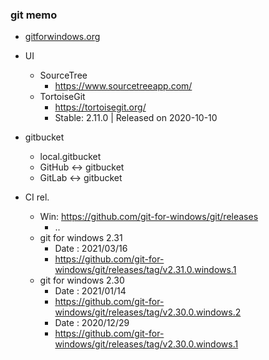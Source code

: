### git memo
- [gitforwindows.org](https://gitforwindows.org/)

- UI
    - SourceTree
        - https://www.sourcetreeapp.com/
    - TortoiseGit
        - https://tortoisegit.org/
        - Stable: 2.11.0 | Released on 2020-10-10

- gitbucket
    - local.gitbucket
    - GitHub <-> gitbucket
    - GitLab <-> gitbucket
 
- CI rel.
    - Win: https://github.com/git-for-windows/git/releases
        - ..
    - git for windows 2.31
        - Date : 2021/03/16
        - https://github.com/git-for-windows/git/releases/tag/v2.31.0.windows.1
    - git for windows 2.30
        - Date : 2021/01/14
        - https://github.com/git-for-windows/git/releases/tag/v2.30.0.windows.2
        - Date : 2020/12/29
        - https://github.com/git-for-windows/git/releases/tag/v2.30.0.windows.1

